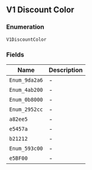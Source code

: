 ## V1 Discount Color

### Enumeration

`V1DiscountColor`

### Fields

| Name | Description |
|  --- | --- |
| `Enum_9da2a6` | - |
| `Enum_4ab200` | - |
| `Enum_0b8000` | - |
| `Enum_2952cc` | - |
| `a82ee5` | - |
| `e5457a` | - |
| `b21212` | - |
| `Enum_593c00` | - |
| `e5BF00` | - |

